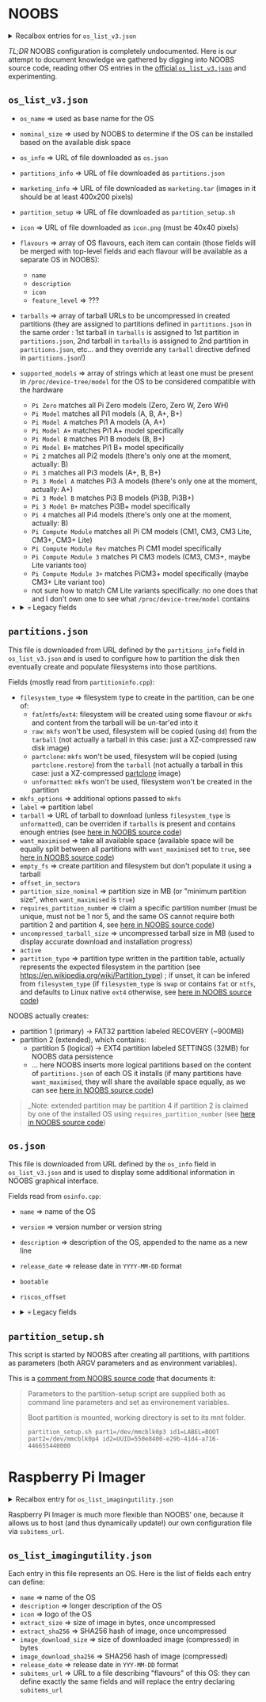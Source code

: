 # NOOBS

<details>
  <summary>Recalbox entries for <code>os_list_v3.json</code></summary>

  > ℹ️ This can only be added to the [official `os_list_v3.json`](https://downloads.raspberrypi.org/os_list_v3.json) by Raspberry Foundation engineers

  ```json
  {
      "os_list": [
          {
              "os_name": "Recalbox - Pi0/1",
              "description": "The official retro-gaming OS! Turn your Raspberry Pi into an all-in-one and plug-n-play retro-gaming console, supporting 100+ gaming systems!",
              "nominal_size": 4096,
              "icon": "https://upgrade.recalbox.com/latest/noobs/recalbox.png",
              "marketing_info": "https://upgrade.recalbox.com/latest/noobs/marketing.tar",
              "partitions_info": "https://upgrade.recalbox.com/latest/noobs/rpi1/partitions.json",
              "os_info": "https://upgrade.recalbox.com/latest/noobs/os.json",
              "supported_models": [
                  "Pi Model",
                  "Pi Compute Module Rev",
                  "Pi Zero"
              ]
          },
          {
              "os_name": "Recalbox - Pi2",
              "description": "The official retro-gaming OS! Turn your Raspberry Pi into an all-in-one and plug-n-play retro-gaming console, supporting 100+ gaming systems!",
              "nominal_size": 4096,
              "icon": "https://upgrade.recalbox.com/latest/noobs/recalbox.png",
              "marketing_info": "https://upgrade.recalbox.com/latest/noobs/marketing.tar",
              "partitions_info": "https://upgrade.recalbox.com/latest/noobs/rpi2/partitions.json",
              "os_info": "https://upgrade.recalbox.com/latest/noobs/os.json",
              "supported_models": [
                  "Pi 2"
              ]
          },
          {
              "os_name": "Recalbox - Pi3",
              "description": "The official retro-gaming OS! Turn your Raspberry Pi into an all-in-one and plug-n-play retro-gaming console, supporting 100+ gaming systems!",
              "nominal_size": 4096,
              "icon": "https://upgrade.recalbox.com/latest/noobs/recalbox.png",
              "marketing_info": "https://upgrade.recalbox.com/latest/noobs/marketing.tar",
              "partitions_info": "https://upgrade.recalbox.com/latest/noobs/rpi3/partitions.json",
              "os_info": "https://upgrade.recalbox.com/latest/noobs/os.json",
              "supported_models": [
                  "Pi 3",
                  "Pi Compute Module 3"
              ]
          },
          {
              "os_name": "Recalbox - Pi4",
              "description": "The official retro-gaming OS! Turn your Raspberry Pi into an all-in-one and plug-n-play retro-gaming console, supporting 100+ gaming systems!",
              "nominal_size": 4096,
              "icon": "https://upgrade.recalbox.com/latest/noobs/recalbox.png",
              "marketing_info": "https://upgrade.recalbox.com/latest/noobs/marketing.tar",
              "partitions_info": "https://upgrade.recalbox.com/latest/noobs/rpi4/partitions.json",
              "os_info": "https://upgrade.recalbox.com/latest/noobs/os.json",
              "supported_models": [
                  "Pi 4"
              ]
          }
      ]
  }
  ```
</details>

*TL;DR* NOOBS configuration is completely undocumented. Here is our attempt to document knowledge we gathered by digging into NOOBS source code, reading other OS entries in the [official `os_list_v3.json`](https://downloads.raspberrypi.org/os_list_v3.json) and experimenting.

## `os_list_v3.json`

* `os_name` ⇒ used as base name for the OS
* `nominal_size` ⇒ used by NOOBS to determine if the OS can be installed based on the available disk space
* `os_info` ⇒ URL of file downloaded as `os.json`
* `partitions_info` ⇒ URL of file downloaded as `partitions.json`
* `marketing_info` ⇒ URL of file downloaded as `marketing.tar` (images in it should be at least 400x200 pixels)
* `partition_setup` ⇒ URL of file downloaded as `partition_setup.sh`
* `icon` ⇒ URL of file downloaded as `icon.png` (must be 40x40 pixels)
* `flavours` ⇒ array of OS flavours, each item can contain (those fields will be merged with top-level fields and each flavour will be available as a separate OS in NOOBS):
  * `name`
  * `description`
  * `icon`
  * `feature_level` ⇒ ???
* `tarballs` ⇒ array of tarball URLs to be uncompressed in created partitions (they are assigned to partitions defined in `partitions.json` in the same order : 1st tarball in `tarballs` is assigned to 1st partition in `partitions.json`, 2nd tarball in `tarballs` is assigned to 2nd partition in `partitions.json`, etc… and they override any `tarball` directive defined in `partitions.json`!)
* `supported_models` ⇒ array of strings which at least one must be present in `/proc/device-tree/model` for the OS to be considered compatible with the hardware
  * `Pi Zero` matches all Pi Zero models (Zero, Zero W, Zero WH)
  * `Pi Model` matches all Pi1 models (A, B, A+, B+)
  * `Pi Model A` matches Pi1 A models (A, A+)
  * `Pi Model A+` matches Pi1 A+ model specifically
  * `Pi Model B` matches Pi1 B models (B, B+)
  * `Pi Model B+` matches Pi1 B+ model specifically
  * `Pi 2` matches all Pi2 models (there's only one at the moment, actually: B)
  * `Pi 3` matches all Pi3 models (A+, B, B+)
  * `Pi 3 Model A` matches Pi3 A models (there's only one at the moment, actually: A+)
  * `Pi 3 Model B` matches Pi3 B models (Pi3B, Pi3B+)
  * `Pi 3 Model B+` matches Pi3B+ model specifically
  * `Pi 4` matches all Pi4 models (there's only one at the moment, actually: B)
  * `Pi Compute Module` matches all Pi CM models (CM1, CM3, CM3 Lite, CM3+, CM3+ Lite)
  * `Pi Compute Module Rev` matches Pi CM1 model specifically
  * `Pi Compute Module 3` matches Pi CM3 models (CM3, CM3+, maybe Lite variants too)
  * `Pi Compute Module 3+` matches PiCM3+ model specifically (maybe CM3+ Lite variant too)
  * not sure how to match CM Lite variants specifically: no one does that and I don't own one to see what `/proc/device-tree/model` contains

* <details>
    <summary>💀 Legacy fields</summary>

    * `group` ⇒ seen in existing entries of `os_list_v3.json` but there's no sign of it in NOOBS code
  </details>

## `partitions.json`

This file is downloaded from URL defined by the `partitions_info` field in `os_list_v3.json` and is used to configure how to partition the disk then eventually create and populate filesystems into those partitions.

Fields (mostly read from `partitioninfo.cpp`):
* `filesystem_type` ⇒ filesystem type to create in the partition, can be one of:
  * `fat`/`ntfs`/`ext4`: filesystem will be created using some flavour or `mkfs` and content from the tarball will be un-tar'ed into it
  * `raw`: `mkfs` won't be used, filesystem will be copied (using `dd`) from the `tarball` (not actually a tarball in this case: just a XZ-compressed raw disk image)
  * `partclone`: `mkfs` won't be used, filesystem will be copied (using `partclone.restore`) from the `tarball` (not actually a tarball in this case: just a XZ-compressed [partclone](https://partclone.org) image)
  * `unformatted`: `mkfs` won't be used, filesystem won't be created in the partition
* `mkfs_options` ⇒ additional options passed to `mkfs`
* `label` ⇒ partition label
* `tarball` ⇒ URL of tarball to download (unless `filesystem_type` is `unformatted`), can be overriden if `tarballs` is present and contains enough entries (see [here in NOOBS source code](https://github.com/raspberrypi/noobs/blob/134417fba944a44c3a1b1de42c290d8bdfd0c6f5/recovery/mainwindow.cpp#L1567-L1580))
* `want_maximised` ⇒ take all available space (available space will be equally split between all partitions with `want_maximised` set to `true`, see [here in NOOBS source code](https://github.com/raspberrypi/noobs/blob/134417fba944a44c3a1b1de42c290d8bdfd0c6f5/recovery/multiimagewritethread.cpp#L136-L137))
* `empty_fs` ⇒ create partition and filesystem but don't populate it using a tarball
* `offset_in_sectors`
* `partition_size_nominal` ⇒ partition size in MB (or "minimum partition size", when `want_maximised` is `true`)
* `requires_partition_number` ⇒ claim a specific partition number (must be unique, must not be 1 nor 5, and the same OS cannot require both partition 2 and partition 4, see [here in NOOBS source code](https://github.com/raspberrypi/noobs/blob/134417fba944a44c3a1b1de42c290d8bdfd0c6f5/recovery/multiimagewritethread.cpp#L101-L121))
* `uncompressed_tarball_size` ⇒ uncompressed tarball size in MB (used to display accurate download and installation progress)
* `active`
* `partition_type` ⇒ partition type written in the partition table, actually represents the expected filesystem in the partition (see https://en.wikipedia.org/wiki/Partition_type) ; if unset, it can be infered from `filesystem_type` (if `filesystem_type` is `swap` or contains `fat` or `ntfs`, and defaults to Linux native `ext4` otherwise, see [here in NOOBS source code](https://github.com/raspberrypi/noobs/blob/134417fba944a44c3a1b1de42c290d8bdfd0c6f5/recovery/partitioninfo.cpp#L18-L28))

NOOBS actually creates:
* partition 1 (primary) -> FAT32 partition labeled RECOVERY (~900MB)
* partition 2 (extended), which contains:
  * partition 5 (logical) -> EXT4 partition labeled SETTINGS (32MB) for NOOBS data persistence
  * … here NOOBS inserts more logical partitions based on the content of `partitions.json` of each OS it installs (if many partitions have `want_maximised`, they will share the available space equally, as we can see [here in NOOBS source code](https://github.com/raspberrypi/noobs/blob/134417fba944a44c3a1b1de42c290d8bdfd0c6f5/recovery/multiimagewritethread.cpp#L136-L137))

> _Note: extended partition may be partition 4 if partition 2 is claimed by one of the installed OS using `requires_partition_number` (see [here in NOOBS source code](https://github.com/raspberrypi/noobs/blob/134417fba944a44c3a1b1de42c290d8bdfd0c6f5/recovery/multiimagewritethread.cpp#L357))

## `os.json`

This file is downloaded from URL defined by the `os_info` field in `os_list_v3.json` and is used to display some additional information in NOOBS graphical interface.

Fields read from `osinfo.cpp`:
* `name` ⇒ name of the OS
* `version` ⇒ version number or version string
* `description` ⇒ description of the OS, appended to the name as a new line
* `release_date` ⇒ release date in `YYYY-MM-DD` format
* `bootable`
* `riscos_offset`
* <details>
    <summary>💀 Legacy fields</summary>

    * `supported_revisions` ⇒ used for hardware compatibility detection ([replaced in 2016 by `supported_models`](https://github.com/raspberrypi/noobs/commit/11ba0b51db6fa48c85b5c8cd13ca757f64a6bb96))
    * `supported_hex_revisions` ⇒ used for hardware compatibility detection ([replaced in 2016 by `supported_models`](https://github.com/raspberrypi/noobs/commit/11ba0b51db6fa48c85b5c8cd13ca757f64a6bb96))
    * `kernel` ⇒ seen in existing entries of `os_list_v3.json` but there's no sign of it in NOOBS code
    * `url` ⇒ seen in existing entries of `os_list_v3.json` but there's no sign of it in NOOBS code
  </details>

## `partition_setup.sh`

This script is started by NOOBS after creating all partitions, with partitions as parameters (both ARGV parameters and as environment variables).

This is a [comment from NOOBS source code](https://github.com/raspberrypi/noobs/blob/134417fba944a44c3a1b1de42c290d8bdfd0c6f5/recovery/multiimagewritethread.cpp#L576-L582) that documents it:

> Parameters to the partition-setup script are supplied both as
> command line parameters and set as environement variables.
>
> Boot partition is mounted, working directory is set to its mnt folder.
>
> `partition_setup.sh part1=/dev/mmcblk0p3 id1=LABEL=BOOT part2=/dev/mmcblk0p4 id2=UUID=550e8400-e29b-41d4-a716-446655440000`

# Raspberry Pi Imager

<details>
  <summary>Recalbox entry for <code>os_list_imagingutility.json</code></summary>

  > ℹ️ This can only be added to the [official `os_list_imagingutility.json`](https://downloads.raspberrypi.org/os_list_imagingutility.json) by Raspberry Foundation engineers

  ```json
  {
    "os_list": [
      {
        "name": "Recalbox",
        "description": "The official retro-gaming OS! Turn your Raspberry Pi into an all-in-one and plug-n-play retro-gaming console, supporting 100+ gaming systems!",
        "icon": "https://upgrade.recalbox.com/latest/raspi-imager/recalbox.svg",
        "subitems_url": "https://upgrade.recalbox.com/latest/raspi-imager/os_list_imagingutility_recalbox.json"
      }
    ]
  }
  ```
</details>

Raspberry Pi Imager is much more flexible than NOOBS' one, because it allows us to host (and thus dynamically update!) our own configuration file via `subitems_url`.

## `os_list_imagingutility.json`

Each entry in this file represents an OS. Here is the list of fields each entry can define:
  * `name` ⇒ name of the OS
  * `description` ⇒ longer description of the OS
  * `icon` ⇒ logo of the OS
  * `extract_size` ⇒ size of image in bytes, once uncompressed
  * `extract_sha256` ⇒ SHA256 hash of image, once uncompressed
  * `image_download_size` ⇒ size of downloaded image (compressed) in bytes
  * `image_download_sha256` ⇒ SHA256 hash of image (compressed)
  * `release_date` ⇒ release date in `YYY-MM-DD` format
  * `subitems_url` ⇒ URL to a file describing "flavours" of this OS: they can define exactly the same fields and will replace the entry declaring `subitems_url`

